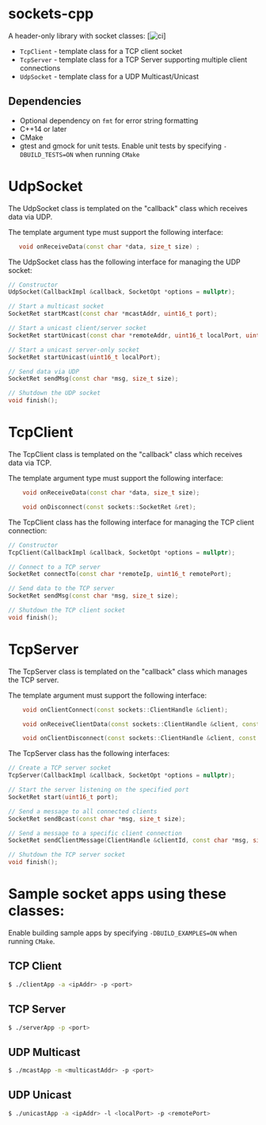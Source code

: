 
# sockets-cpp

A header-only library with socket classes:
[![ci](https://github.com/CJLove/sockets-cpp/actions/workflows/ci.yml/badge.svg)]

* `TcpClient` - template class for a TCP client socket
* `TcpServer` - template class for a TCP Server supporting multiple client connections
* `UdpSocket` - template class for a UDP Multicast/Unicast 

## Dependencies
* Optional dependency on `fmt` for error string formatting
* C++14 or later
* CMake
* gtest and gmock for unit tests. Enable unit tests by specifying `-DBUILD_TESTS=ON` when running `CMake`

# UdpSocket
The UdpSocket class is templated on the "callback" class which receives data via UDP.

The template argument type must support the following interface:
```c++
   void onReceiveData(const char *data, size_t size) ;
```

The UdpSocket class has the following interface for managing the UDP socket:
```c++
// Constructor
UdpSocket(CallbackImpl &callback, SocketOpt *options = nullptr);

// Start a multicast socket
SocketRet startMcast(const char *mcastAddr, uint16_t port);

// Start a unicast client/server socket
SocketRet startUnicast(const char *remoteAddr, uint16_t localPort, uint16_t port)

// Start a unicast server-only socket
SocketRet startUnicast(uint16_t localPort);

// Send data via UDP
SocketRet sendMsg(const char *msg, size_t size);

// Shutdown the UDP socket
void finish();
```

# TcpClient
The TcpClient class is templated on the "callback" class which receives data via TCP.

The template argument type must support the following interface:
```c++
    void onReceiveData(const char *data, size_t size);

    void onDisconnect(const sockets::SocketRet &ret);
```

The TcpClient class has the following interface for managing the TCP client connection:
```c++
// Constructor
TcpClient(CallbackImpl &callback, SocketOpt *options = nullptr);

// Connect to a TCP server
SocketRet connectTo(const char *remoteIp, uint16_t remotePort);

// Send data to the TCP server
SocketRet sendMsg(const char *msg, size_t size);

// Shutdown the TCP client socket
void finish();
```

# TcpServer
The TcpServer class is templated on the "callback" class which manages the TCP server.

The template argument must support the following interface:
```c++
    void onClientConnect(const sockets::ClientHandle &client);

    void onReceiveClientData(const sockets::ClientHandle &client, const char *data, size_t size);

    void onClientDisconnect(const sockets::ClientHandle &client, const sockets::SocketRet &ret);
```

The TcpServer class has the following interfaces:
```c++
// Create a TCP server socket
TcpServer(CallbackImpl &callback, SocketOpt *options = nullptr);

// Start the server listening on the specified port
SocketRet start(uint16_t port);

// Send a message to all connected clients
SocketRet sendBcast(const char *msg, size_t size);

// Send a message to a specific client connection
SocketRet sendClientMessage(ClientHandle &clientId, const char *msg, size_t size);

// Shutdown the TCP server socket
void finish();
```



# Sample socket apps using these classes:
Enable building sample apps by specifying `-DBUILD_EXAMPLES=ON` when running `CMake`.

## TCP Client
```bash
$ ./clientApp -a <ipAddr> -p <port>
```
## TCP Server
```bash
$ ./serverApp -p <port>
```
## UDP Multicast
```bash
$ ./mcastApp -m <multicastAddr> -p <port>
```
## UDP Unicast
```bash
$ ./unicastApp -a <ipAddr> -l <localPort> -p <remotePort>
```


